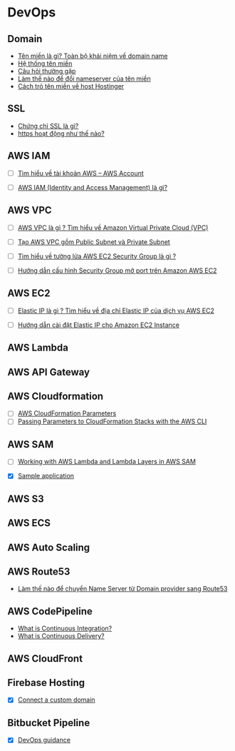 # DevOps

## Domain

- [Tên miền là gì? Toàn bộ khái niệm về domain name](https://www.hostinger.vn/huong-dan/ten-mien-la-gi-toan-bo-khai-niem-ve-domain-name/)
- [Hệ thống tên miền](https://vnnic.vn/dns/congnghe/h%E1%BB%87-th%E1%BB%91ng-t%C3%AAn-mi%E1%BB%81n)
- [Câu hỏi thường gặp](https://vnnic.vn/dns/c%C3%A2u-h%E1%BB%8Fi-th%C6%B0%E1%BB%9Dng-g%E1%BA%B7p)
- [Làm thế nào để đổi nameserver của tên miền](https://www.hostinger.vn/huong-dan/doi-nameserver-cua-ten-mien)
- [Cách trỏ tên miền về host Hostinger](https://www.hostinger.vn/huong-dan/cach-tro-ten-mien-ve-host-hostinger/)


## SSL

- [Chứng chỉ SSL là gì?](https://kiencang.net/chung-chi-ssl-la-gi/)
- [https hoạt động như thế nào?](https://kipalog.com/posts/https-hoat-dong-nhu-the-nao)


## AWS IAM

- [ ] [Tìm hiểu về tài khoản AWS – AWS Account](https://cuongquach.com/aws-tim-hieu-ve-tai-khoan-aws-aws-account.html)
- [ ] [AWS IAM (Identity and Access Management) là gì?](https://viblo.asia/p/aws-iam-identity-and-access-management-la-gi-1Je5EXz4lnL)


## AWS VPC

- [ ] [AWS VPC là gì ? Tìm hiểu về Amazon Virtual Private Cloud (VPC)](https://cuongquach.com/aws-vpc-la-gi.html)
- [ ] [Tạo AWS VPC gồm Public Subnet và Private Subnet](https://cuongquach.com/tao-aws-vpc-public-subnet-va-private-subnet.html)
- [ ] [Tìm hiểu về tường lửa AWS EC2 Security Group là gì ?](https://cuongquach.com/tim-hieu-tuong-lua-aws-ec2-security-group-la-gi.html)
- [ ] [Hướng dẫn cấu hình Security Group mở port trên Amazon AWS EC2](https://cuongquach.com/cau-hinh-security-group-mo-port-tren-amazon-aws-ec2.html)


## AWS EC2

- [ ] [Elastic IP là gì ? Tìm hiểu về địa chỉ Elastic IP của dịch vụ AWS EC2](https://cuongquach.com/elastic-ip-la-gi-tim-hieu-ve-dia-chi-elastic-ip-cua-dich-vu-aws-ec2.html)
- [ ] [Hướng dẫn cài đặt Elastic IP cho Amazon EC2 Instance](https://cuongquach.com/cai-dat-elastic-ip-cho-amazon-ec2-instance.html)


## AWS Lambda

## AWS API Gateway

## AWS Cloudformation

- [ ] [AWS CloudFormation Parameters](https://docs.aws.amazon.com/AWSCloudFormation/latest/UserGuide/parameters-section-structure.html)
- [ ] [Passing Parameters to CloudFormation Stacks with the AWS CLI](https://aws.amazon.com/blogs/devops/passing-parameters-to-cloudformation-stacks-with-the-aws-cli-and-powershell/)

## AWS SAM

- [ ] [Working with AWS Lambda and Lambda Layers in AWS SAM](https://aws.amazon.com/blogs/compute/working-with-aws-lambda-and-lambda-layers-in-aws-sam/)
- [x] [Sample application](https://github.com/awsdocs/aws-lambda-developer-guide/tree/master/sample-apps/blank-nodejs)


## AWS S3

## AWS ECS

## AWS Auto Scaling

## AWS Route53

- [Làm thế nào để chuyển Name Server từ Domain provider sang Route53](https://viblo.asia/p/route53-la-gi-lam-the-nao-de-chuyen-name-server-tu-domain-provider-sang-route53-924lJb7mlPM)


## AWS CodePipeline

- [What is Continuous Integration?](https://aws.amazon.com/devops/continuous-integration/)
- [What is Continuous Delivery?](https://aws.amazon.com/devops/continuous-delivery/)


## AWS CloudFront

## Firebase Hosting

- [x] [Connect a custom domain](https://firebase.google.com/docs/hosting/custom-domain)


## Bitbucket Pipeline

- [x] [DevOps guidance](https://www.atlassian.com/solutions/devops/guides)